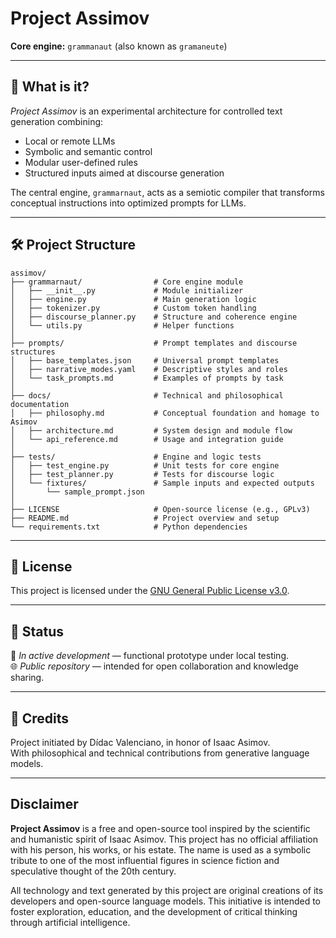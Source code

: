 # Project Assimov

**Core engine:** `grammanaut` (also known as `gramaneute`)

---

## 🧠 What is it?

*Project Assimov* is an experimental architecture for controlled text generation combining:
- Local or remote LLMs
- Symbolic and semantic control
- Modular user-defined rules
- Structured inputs aimed at discourse generation

The central engine, `grammarnaut`, acts as a semiotic compiler that transforms conceptual instructions into optimized prompts for LLMs.

---

## 🛠️ Project Structure

```
assimov/
├── grammarnaut/                # Core engine module
│   ├── __init__.py             # Module initializer
│   ├── engine.py               # Main generation logic
│   ├── tokenizer.py            # Custom token handling
│   ├── discourse_planner.py    # Structure and coherence engine
│   └── utils.py                # Helper functions
│
├── prompts/                    # Prompt templates and discourse structures
│   ├── base_templates.json     # Universal prompt templates
│   ├── narrative_modes.yaml    # Descriptive styles and roles
│   └── task_prompts.md         # Examples of prompts by task
│
├── docs/                       # Technical and philosophical documentation
│   ├── philosophy.md           # Conceptual foundation and homage to Asimov
│   ├── architecture.md         # System design and module flow
│   └── api_reference.md        # Usage and integration guide
│
├── tests/                      # Engine and logic tests
│   ├── test_engine.py          # Unit tests for core engine
│   ├── test_planner.py         # Tests for discourse logic
│   └── fixtures/               # Sample inputs and expected outputs
│       └── sample_prompt.json
│
├── LICENSE                     # Open-source license (e.g., GPLv3)
├── README.md                   # Project overview and setup
└── requirements.txt            # Python dependencies
```

---

## 📜 License

This project is licensed under the [GNU General Public License v3.0](LICENSE).

---

## 📡 Status

🔬 *In active development* — functional prototype under local testing.  
🌐 *Public repository* — intended for open collaboration and knowledge sharing.

---

## 🤝 Credits

Project initiated by Dídac Valenciano, in honor of Isaac Asimov.  
With philosophical and technical contributions from generative language models.

---

## Disclaimer

**Project Assimov** is a free and open-source tool inspired by the scientific and humanistic spirit of Isaac Asimov. This project has no official affiliation with his person, his works, or his estate. The name is used as a symbolic tribute to one of the most influential figures in science fiction and speculative thought of the 20th century.

All technology and text generated by this project are original creations of its developers and open-source language models. This initiative is intended to foster exploration, education, and the development of critical thinking through artificial intelligence.
